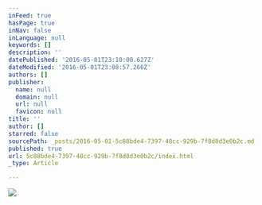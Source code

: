 ```yaml
---
inFeed: true
hasPage: true
inNav: false
inLanguage: null
keywords: []
description: ''
datePublished: '2016-05-01T23:10:00.627Z'
dateModified: '2016-05-01T23:08:57.266Z'
authors: []
publisher:
  name: null
  domain: null
  url: null
  favicon: null
title: ''
author: []
starred: false
sourcePath: _posts/2016-05-01-5c88bde4-7397-48cc-929b-7f8d0d3e0b2c.md
published: true
url: 5c88bde4-7397-48cc-929b-7f8d0d3e0b2c/index.html
_type: Article

---
```

![](https://the-grid-user-content.s3-us-west-2.amazonaws.com/63b9d786-faaf-4a13-98db-2c321416b99a.jpg)